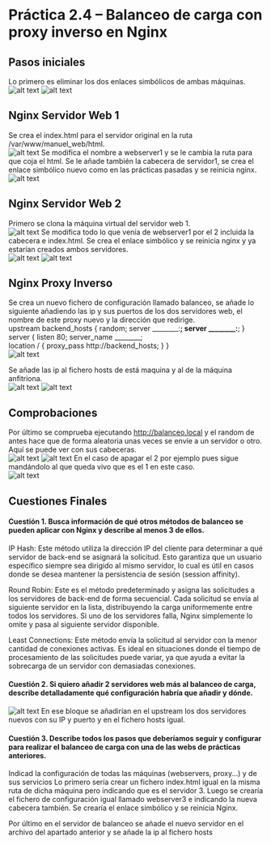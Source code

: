# Práctica 2.4 – Balanceo de carga con proxy inverso en Nginx

## Pasos iniciales
Lo primero es eliminar los dos enlaces simbólicos de ambas máquinas. <br>
![alt text](images2/image-92.png)
![alt text](images2/image-93.png)
## Nginx Servidor Web 1
Se crea el index.html para el servidor original en la ruta /var/www/manuel_web/html. <br>
![alt text](images2/image-94.png)
Se modifica el nombre a webserver1 y se le cambia la ruta para que coja el html. Se le añade también la cabecera de servidor1, se crea el enlace simbólico nuevo como en las prácticas pasadas y se reinicia nginx. <br>
![alt text](images2/image-105.png)

## Nginx Servidor Web 2
Primero se clona la máquina virtual del servidor web 1. <br>
![alt text](images2/image-97.png)
Se modifica todo lo que venía de webserver1 por el 2 incluida la cabecera e index.html. Se crea el enlace simbólico y se reinicia nginx y ya estarían creados ambos servidores. <br>
![alt text](images2/image-106.png)
![alt text](images2/image-99.png)
## Nginx Proxy Inverso
Se crea un nuevo fichero de configuración llamado balanceo, se añade lo siguiente añadiendo las ip y sus puertos de los dos servidores web, el nombre de este proxy nuevo y la dirección que redirige. <br>
  upstream backend_hosts {
                random;
                server ________:____;
                server ________:____;
    }
            server {
                listen 80;
                server_name ________;      
                location / {
                    proxy_pass http://backend_hosts;
                }
            } <br>
![alt text](images2/image-107.png)

Se añade las ip al fichero hosts de está maquina y al de la máquina anfitriona. <br>
![alt text](images2/image-108.png)
![alt text](images2/image-101.png)
## Comprobaciones
Por último se comprueba ejecutando http://balanceo.local y el random de antes hace que de forma aleatoria unas veces se envíe a un servidor o otro. Aquí se puede ver con sus cabeceras. <br>
![alt text](images2/image-102.png)
![alt text](images2/image-103.png)
En el caso de apagar el 2 por ejemplo pues sigue mandándolo al que queda vivo que es el 1 en este caso. <br>
![alt text](images2/image-104.png)
## Cuestiones Finales

#### Cuestión 1. Busca información de qué otros métodos de balanceo se pueden aplicar con Nginx y describe al menos 3 de ellos.


IP Hash: Este método utiliza la dirección IP del cliente para determinar a qué servidor de back-end se asignará la solicitud. Esto garantiza que un usuario específico siempre sea dirigido al mismo servidor, lo cual es útil en casos donde se desea mantener la persistencia de sesión (session affinity). 

Round Robin: Este es el método predeterminado y asigna las solicitudes a los servidores de back-end de forma secuencial. Cada solicitud se envía al siguiente servidor en la lista, distribuyendo la carga uniformemente entre todos los servidores. Si uno de los servidores falla, Nginx simplemente lo omite y pasa al siguiente servidor disponible.

Least Connections: Este método envía la solicitud al servidor con la menor cantidad de conexiones activas. Es ideal en situaciones donde el tiempo de procesamiento de las solicitudes puede variar, ya que ayuda a evitar la sobrecarga de un servidor con demasiadas conexiones. <br>

#### Cuestión 2. Si quiero añadir 2 servidores web más al balanceo de carga, describe detalladamente qué configuración habría que añadir y dónde.
![alt text](images2/image-109.png)
En ese bloque se añadirían en el upstream los dos servidores nuevos con su IP y puerto y en el fichero hosts igual. <br>
#### Cuestión 3. Describe todos los pasos que deberíamos seguir y configurar para realizar el balanceo de carga con una de las webs de prácticas anteriores.

Indicad la configuración de todas las máquinas (webservers, proxy...) y de sus servicios
Lo primero sería crear un fichero index.html igual en la misma ruta de dicha máquina pero indicando que es el servidor 3. Luego se crearía el fichero de configuración igual llamado webserver3 e indicando la nueva cabecera también. Se crearía el enlace simbólico y se reinicia Nginx.

Por último en el servidor de balanceo se añade el nuevo servidor en el archivo del apartado anterior y se añade la ip al fichero hosts